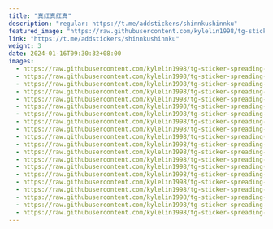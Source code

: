 ```yaml
---
title: "真红真红真"
description: "regular: https://t.me/addstickers/shinnkushinnku"
featured_image: "https://raw.githubusercontent.com/kylelin1998/tg-sticker-spreading-worldwide-images/main/img/307cf5a8-ceaa-4faa-8366-3bbbd6292909.jpg"
link: "https://t.me/addstickers/shinnkushinnku"
weight: 3
date: 2024-01-16T09:30:32+08:00
images:
  - https://raw.githubusercontent.com/kylelin1998/tg-sticker-spreading-worldwide-images/main/img/307cf5a8-ceaa-4faa-8366-3bbbd6292909.jpg
  - https://raw.githubusercontent.com/kylelin1998/tg-sticker-spreading-worldwide-images/main/img/badc457f-3908-4348-9a92-9e9bc595222f.jpg
  - https://raw.githubusercontent.com/kylelin1998/tg-sticker-spreading-worldwide-images/main/img/fe28f45b-7781-4c73-a9a1-20104ccb9e72.jpg
  - https://raw.githubusercontent.com/kylelin1998/tg-sticker-spreading-worldwide-images/main/img/88ed21c1-f88c-4e12-8120-6789aeed9442.jpg
  - https://raw.githubusercontent.com/kylelin1998/tg-sticker-spreading-worldwide-images/main/img/21c5a363-c873-4591-9ecc-35b600b13b5e.jpg
  - https://raw.githubusercontent.com/kylelin1998/tg-sticker-spreading-worldwide-images/main/img/0e54c7f9-1522-42c7-b230-6b71952e9133.jpg
  - https://raw.githubusercontent.com/kylelin1998/tg-sticker-spreading-worldwide-images/main/img/c916a3aa-02d8-4b42-bd50-34b57a060988.jpg
  - https://raw.githubusercontent.com/kylelin1998/tg-sticker-spreading-worldwide-images/main/img/82a916f4-0031-4874-bad3-b166224b8e60.jpg
  - https://raw.githubusercontent.com/kylelin1998/tg-sticker-spreading-worldwide-images/main/img/7a5e25fc-c672-442e-ba99-b58306e695e8.jpg
  - https://raw.githubusercontent.com/kylelin1998/tg-sticker-spreading-worldwide-images/main/img/9bc93a7f-b457-4284-910b-427e808ce8f0.jpg
  - https://raw.githubusercontent.com/kylelin1998/tg-sticker-spreading-worldwide-images/main/img/86163e31-ca74-4414-958f-46aadcfa2e40.jpg
  - https://raw.githubusercontent.com/kylelin1998/tg-sticker-spreading-worldwide-images/main/img/3e0264e5-1efa-4bf0-b557-f2d4aa747438.jpg
  - https://raw.githubusercontent.com/kylelin1998/tg-sticker-spreading-worldwide-images/main/img/80f2b4cb-4ea1-475c-acb2-56343d34826b.jpg
  - https://raw.githubusercontent.com/kylelin1998/tg-sticker-spreading-worldwide-images/main/img/40f4bb87-6c60-48c2-a33e-ee0f3c8c3dbf.jpg
  - https://raw.githubusercontent.com/kylelin1998/tg-sticker-spreading-worldwide-images/main/img/2b0ef569-8c1f-4aa3-9bd3-d5ef16eb730e.jpg
  - https://raw.githubusercontent.com/kylelin1998/tg-sticker-spreading-worldwide-images/main/img/be9da74f-9056-4c75-a8a9-45e39e3a80f4.jpg
  - https://raw.githubusercontent.com/kylelin1998/tg-sticker-spreading-worldwide-images/main/img/557a7822-487d-4293-b99c-33c557ebecb9.jpg
  - https://raw.githubusercontent.com/kylelin1998/tg-sticker-spreading-worldwide-images/main/img/45558bb6-5f19-4b0a-a77a-61f7bc0e71f7.jpg
  - https://raw.githubusercontent.com/kylelin1998/tg-sticker-spreading-worldwide-images/main/img/7c54fe9f-1fcf-4e4e-841d-23b5e00695ab.jpg
  - https://raw.githubusercontent.com/kylelin1998/tg-sticker-spreading-worldwide-images/main/img/0a24f35d-2209-4236-b227-78fb65feecfa.jpg
---
```

